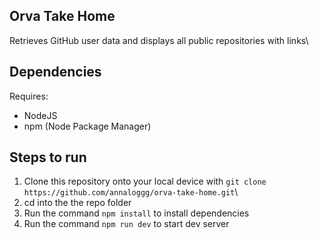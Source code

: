 ## Orva Take Home
Retrieves GitHub user data and displays all public repositories with links\

## Dependencies
Requires:
- NodeJS
- npm (Node Package Manager)

## Steps to run

1. Clone this repository onto your local device with `git clone https://github.com/annaloggg/orva-take-home.git`\
2. cd into the the repo folder
3. Run the command `npm install` to install dependencies
4. Run the command `npm run dev` to start dev server